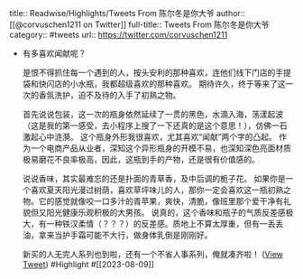 title:: Readwise/Highlights/Tweets From 陈尔冬是你大爷
author:: [[@corvuschen1211 on Twitter]]
full-title:: Tweets From 陈尔冬是你大爷
category:: #tweets
url:: https://twitter.com/corvuschen1211
- 有多喜欢闻献呢？
  
  是恨不得抓住每一个遇到的人，按头安利的那种喜欢，连他们线下门店的手提袋和快闪店的小水瓶，我都超级喜欢的那种喜欢。
  期待许久，终于等来了这一次的香氛洗护，迫不及待的入手了初熟之物。
  
  首先说说包装，这一次的瓶身依然延续了一贯的黑色，水滴入海，荡漾起波（这是我的第一感受，去小程序上搜了一下还真的是这个意思！），仿佛一石激起心中涟漪。
  这个瓶身外形我很喜欢，尤其喜欢“闻献”两个字的凸起。
  作为一个电商产品从业者，深知这个异形瓶身的开模不易，也深知深色亮面材质极易磨花不良率极高，因此，这瓶到手的产物，还是很有价值感的。
  
  说说香味，其实最难忘的还是扑面的青草香，及中后调的栀子花。
  如果你是一个喜欢夏天阳光漫过树荫，喜欢草坪味儿的人，那你一定会喜欢这一瓶初熟之物。它的感觉就像咬一口多汁的青苹果，爽快，清脆，像班里那个爱干净有礼貌但又阳光健康乐观积极的大男孩。
  说真的，这个香味和瓶子的气质反差感极大，有一种铁汉柔情（？？？）的反差感。质地上不算太厚重，但有一丢丢油，拿来当护手霜可能不大行，做身体乳倒是刚刚好。
  
  新买的人无完人系列也到啦，还有一个不省人事系列，俺就凑齐啦！ ([View Tweet](https://twitter.com/corvuschen1211/status/1684564599700611074)) #Highlight #[[2023-08-09]]